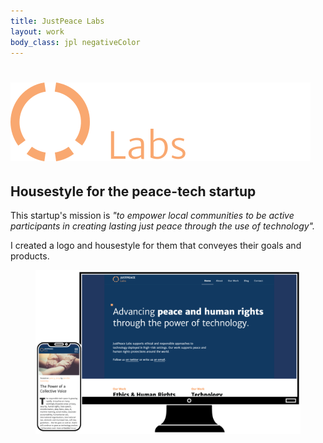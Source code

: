 ```yaml
---
title: JustPeace Labs
layout: work
body_class: jpl negativeColor
---
```

<h1 class="head"><figure style="max-width: 60vw; margin: 0 auto"><img src="/img/work/jpl/jpl_logo_color.svg"></figure></h1>
<div class="cols-33-66">
	<div>
		<h2>Housestyle for the peace-tech startup</h2>
		<p>This startup's mission is <em>"to empower local communities to be active participants in creating lasting just peace through the use of technology".</em></p>
		<p>I created a logo and housestyle for them that conveyes their goals and products.</p>		
	</div>
	<figure><img style="" src="/img/work/jpl/website_home_devices.png"></figure>
</div>
<div class="cols-66-33 cols-reversed">
	<div>
		<style type="text/css">
			
			#jpl_symbol {
				height: auto;
				width: 100%;
				max-width: 250px;
				display: block;
				margin: 0 auto 1em auto;
			}	

			@media (orientation: landscape){
				#jpl_symbol {
					width: 66%;
				}
			}

			#jpl_symbol	#center {
				animation: fadeout 2s infinite alternate;
				transform-origin: 50% 50%;
			}

			@keyframes fadeout {
				to {
					opacity: 0;
				}
			}
		</style>
		<h2>Symbolic Logo</h2>
		<p>Since 1958, the Symbol for the British nuclear disarmament movement by Gerald Holtom is used as an international symbol for peace.</p>

		<p>Clients of JustPeace Labs will be in situations where peace is broken. They are offered a framework of technology for rebuilding it. So the logo is a 'broken' peace sign with only the frame intact.</p>
		{% comment %}<p><button class="btn btn_show-work">Click me!</button></p>{% endcomment %}
	</div>
	<div>
		<svg id="jpl_symbol" width="100%" height="100%" viewBox="0 0 450 450" version="1.1" xmlns="http://www.w3.org/2000/svg" xmlns:xlink="http://www.w3.org/1999/xlink" xml:space="preserve" style="fill-rule:evenodd;clip-rule:evenodd;stroke-linejoin:round;stroke-miterlimit:1.41421;">
			<g id="ring">
				<path d="M312.78,358.742l46.611,46.611c-3.719,2.844 -7.544,5.52 -11.449,8.074c-11.588,7.581 -23.875,14.091 -36.661,19.41c-14.072,5.855 -28.742,10.263 -43.711,13.134l-10.07,1.682l0,-65.987c10.013,-2.031 19.828,-5.071 29.26,-9.029c8.923,-3.745 17.501,-8.307 25.598,-13.605l0.422,-0.29Z" style="fill:#f9a870;"></path><path d="M137.232,358.73l1.218,0.828c8.132,5.25 16.739,9.761 25.687,13.452c9.151,3.775 18.656,6.687 28.363,8.644l0,65.999l-10.07,-1.682c-14.969,-2.871 -29.639,-7.279 -43.711,-13.134c-12.786,-5.319 -25.073,-11.829 -36.661,-19.41c-3.905,-2.554 -7.73,-5.23 -11.449,-8.074l46.623,-46.623Z" style="fill:#f9a870;"></path><path d="M192.5,2.352l0,65.961c-4.427,0.899 -8.831,2.006 -13.18,3.3c-6.7,1.995 -13.267,4.435 -19.645,7.298c-7.94,3.563 -15.585,7.78 -22.84,12.587c-7.362,4.88 -14.32,10.367 -20.784,16.385c-6.578,6.124 -12.645,12.798 -18.115,19.931c-5.383,7.019 -10.187,14.482 -14.34,22.293c-3.572,6.716 -6.662,13.687 -9.235,20.846c-2.496,6.943 -4.505,14.06 -6.008,21.284c-2.241,10.768 -3.353,21.765 -3.353,32.763c0,7.668 0.538,15.336 1.626,22.927c1.149,8.017 2.911,15.945 5.27,23.692c2.365,7.767 5.33,15.349 8.856,22.662c3.082,6.393 6.593,12.579 10.499,18.506l-46.608,46.608l-1.924,-2.533c-7.839,-10.813 -14.717,-22.321 -20.517,-34.351c-5.072,-10.52 -9.32,-21.436 -12.687,-32.619c-3.294,-10.939 -5.745,-22.13 -7.33,-33.443c-1.46,-10.416 -2.185,-20.932 -2.185,-31.449c0,-14.041 1.296,-28.082 3.898,-41.881c1.933,-10.252 4.585,-20.369 7.932,-30.251c3.444,-10.168 7.623,-20.087 12.49,-29.656c5.845,-11.491 12.682,-22.475 20.404,-32.797c7.686,-10.275 16.248,-19.894 25.561,-28.72c9.321,-8.835 19.393,-16.875 30.077,-24.002c10.374,-6.921 21.323,-12.979 32.701,-18.085c8.996,-4.037 18.258,-7.478 27.708,-10.292c9.148,-2.724 18.471,-4.859 27.892,-6.392l3.837,-0.572Z" style="fill:#f9a870;"></path><path d="M257.5,2.352l3.837,0.572c9.421,1.533 18.744,3.668 27.892,6.392c9.45,2.814 18.712,6.255 27.708,10.292c11.378,5.106 22.327,11.164 32.701,18.085c10.684,7.127 20.756,15.167 30.077,24.002c9.313,8.826 17.875,18.445 25.561,28.72c7.722,10.322 14.559,21.306 20.404,32.797c4.867,9.569 9.046,19.488 12.49,29.656c3.347,9.882 5.999,19.999 7.932,30.251c2.602,13.799 3.898,27.84 3.898,41.881c0,10.517 -0.725,21.033 -2.185,31.449c-1.585,11.313 -4.036,22.504 -7.33,33.443c-3.367,11.183 -7.615,22.099 -12.687,32.619c-5.8,12.03 -12.678,23.538 -20.517,34.351l-1.924,2.533l-46.619,-46.619c4.103,-6.201 7.75,-12.674 10.929,-19.37c3.623,-7.633 6.636,-15.556 8.997,-23.669c2.174,-7.469 3.794,-15.098 4.849,-22.806c1.018,-7.437 1.51,-14.946 1.486,-22.452c-0.036,-11.321 -1.251,-22.636 -3.662,-33.698c-1.604,-7.36 -3.734,-14.604 -6.369,-21.661c-2.603,-6.969 -5.698,-13.755 -9.251,-20.291c-4.3,-7.912 -9.27,-15.458 -14.835,-22.537c-5.455,-6.94 -11.48,-13.431 -17.995,-19.389c-6.518,-5.96 -13.526,-11.385 -20.932,-16.199c-7.164,-4.655 -14.701,-8.738 -22.517,-12.188c-6.399,-2.825 -12.984,-5.226 -19.7,-7.18c-4.04,-1.175 -8.127,-2.189 -12.238,-3.018l0,-65.966Z" style="fill:#f9a870;"></path>
			</g>
			<path id="center" d="M192.5,2.352c6.457,-0.954 12.967,-1.609 19.493,-1.982c2.64,-0.15 5.283,-0.255 7.927,-0.314c1.451,-0.032 2.902,-0.048 4.353,-0.055c0.485,-0.001 0.969,-0.001 1.454,0c1.451,0.007 2.902,0.023 4.353,0.055c2.644,0.059 5.287,0.164 7.927,0.314c6.526,0.373 13.036,1.028 19.493,1.982l0,209.186l147.857,147.857c-7.42,10.016 -15.687,19.367 -24.665,27.979c-6.714,6.44 -13.826,12.466 -21.301,17.979l-101.891,-101.891l0,144.191c-10.753,1.57 -21.626,2.347 -32.5,2.347c-10.874,0 -21.747,-0.777 -32.5,-2.347l0,-144.191l-101.891,101.891c-7.475,-5.513 -14.587,-11.539 -21.301,-17.979c-8.978,-8.612 -17.245,-17.963 -24.665,-27.979l147.857,-147.857l0,-209.186Z" style="fill:#f9a870;"></path>
		</svg>
	</div>
</div>


